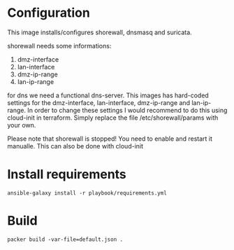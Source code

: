 # Configuration

This image installs/configures shorewall, dnsmasq and suricata. 

shorewall needs some informations:

1. dmz-interface
2. lan-interface
3. dmz-ip-range
4. lan-ip-range

for dns we need a functional dns-server. This images has hard-coded settings for the dmz-interface, lan-interface, dmz-ip-range and lan-ip-range. In order
to change these settings I would recommend to do this using cloud-init in terraform. Simply replace the file /etc/shorewall/params with your own.

Please note that shorewall is stopped! You need to enable and restart it manualle. This can also be done with cloud-init

# Install requirements

```
ansible-galaxy install -r playbook/requirements.yml
```

# Build

```
packer build -var-file=default.json .
```
